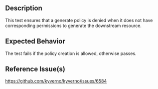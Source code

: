 ## Description

This test ensures that a generate policy is denied when it does not have corresponding permissions to generate the downstream resource.

## Expected Behavior

The test fails if the policy creation is allowed, otherwise passes.


## Reference Issue(s)

https://github.com/kyverno/kyverno/issues/6584